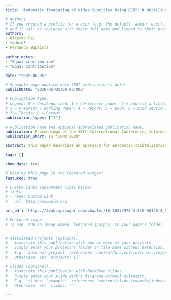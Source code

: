 ```yaml
---
title: "Automatic Truecasing of Video Subtitles Using BERT: A Multilingual Adaptable Approach"

# Authors
# If you created a profile for a user (e.g. the default `admin` user), write the username (folder name) here 
# and it will be replaced with their full name and linked to their profile.
authors:
- Ricardo Rei
- *admin*
- Fernando Baptista

author_notes:
- "Equal contribution"
- "Equal contribution"

date: "2020-06-05"

# Schedule page publish date (NOT publication's date).
publishDate: "2020-06-05T00:00:00Z"

# Publication type.
# Legend: 0 = Uncategorized; 1 = Conference paper; 2 = Journal article;
# 3 = Preprint / Working Paper; 4 = Report; 5 = Book; 6 = Book section;
# 7 = Thesis; 8 = Patent
publication_types: ["1"]

# Publication name and optional abbreviated publication name.
publication: Proceedings of the 18th International Conference, Information Processing and Management of Uncertainty in Knowledge-Based Systems
publication_short: In *IPMU 2020*

abstract: This paper describes an approach for automatic capitalization of text without case information, such as spoken transcripts of video subtitles, produced by automatic speech recognition systems. Our approach is based on pre-trained contextualized word embeddings, requires only a small portion of data for training when compared with traditional approaches, and is able to achieve state-of-the-art results. The paper reports experiments both on general written data from the European Parliament, and on video subtitles, revealing that the proposed approach is suitable for performing capitalization, not only in each one of the domains, but also in a cross-domain scenario. We have also created a versatile multilingual model, and the conducted experiments show that good results can be achieved both for monolingual and multilingual data. Finally, we applied domain adaptation by finetuning models, initially trained on general written data, on video subtitles, revealing gains over other approaches not only in performance but also in terms of computational cost.

tags: []

show_date: true

# Display this page in the Featured widget?
featured: true

# Custom links (uncomment lines below)
# links:
# - name: Custom Link
#   url: http://example.org

url_pdf: 'https://link.springer.com/chapter/10.1007/978-3-030-50146-4_52'

# Featured image
# To use, add an image named `featured.jpg/png` to your page's folder. 


# Associated Projects (optional).
#   Associate this publication with one or more of your projects.
#   Simply enter your project's folder or file name without extension.
#   E.g. `internal-project` references `content/project/internal-project/index.md`.
#   Otherwise, set `projects: []`.

# Slides (optional).
#   Associate this publication with Markdown slides.
#   Simply enter your slide deck's filename without extension.
#   E.g. `slides: "example"` references `content/slides/example/index.md`.
#   Otherwise, set `slides: ""`.

---
```

